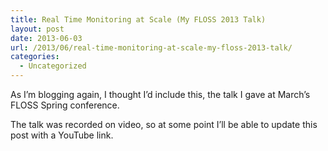 ```yaml
---
title: Real Time Monitoring at Scale (My FLOSS 2013 Talk)
layout: post
date: 2013-06-03
url: /2013/06/real-time-monitoring-at-scale-my-floss-2013-talk/
categories:
  - Uncategorized
---
```

As I&rsquo;m blogging again, I thought I&rsquo;d include this, the talk I gave at March&rsquo;s FLOSS Spring conference. 

The talk was recorded on video, so at some point I&rsquo;ll be able to update this post with a YouTube link.


